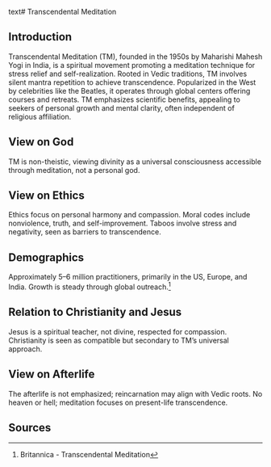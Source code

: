 text# Transcendental Meditation
## Introduction
Transcendental Meditation (TM), founded in the 1950s by Maharishi Mahesh Yogi in India, is a spiritual movement promoting a meditation technique for stress relief and self-realization. Rooted in Vedic traditions, TM involves silent mantra repetition to achieve transcendence. Popularized in the West by celebrities like the Beatles, it operates through global centers offering courses and retreats. TM emphasizes scientific benefits, appealing to seekers of personal growth and mental clarity, often independent of religious affiliation.
## View on God
TM is non-theistic, viewing divinity as a universal consciousness accessible through meditation, not a personal god.
## View on Ethics
Ethics focus on personal harmony and compassion. Moral codes include nonviolence, truth, and self-improvement. Taboos involve stress and negativity, seen as barriers to transcendence.
## Demographics
Approximately 5–6 million practitioners, primarily in the US, Europe, and India. Growth is steady through global outreach.[^1]
## Relation to Christianity and Jesus
Jesus is a spiritual teacher, not divine, respected for compassion. Christianity is seen as compatible but secondary to TM’s universal approach.
## View on Afterlife
The afterlife is not emphasized; reincarnation may align with Vedic roots. No heaven or hell; meditation focuses on present-life transcendence.
## Sources
[^1]: Britannica - Transcendental Meditation[](https://www.britannica.com/topic/Transcendental-Meditation)
[^2]: JSTOR - TM Ethics[](https://www.jstor.org/stable/3260967)
[^3]: World Religion Database - TM[](https://www.worldreligiondatabase.org)
[^4]: Wikipedia - TM and Christianity[](https://en.wikipedia.org/wiki/Transcendental_Meditation#Christianity)
[^5]: Wikipedia - TM Afterlife[](https://en.wikipedia.org/wiki/Transcendental_Meditation#Afterlife)
